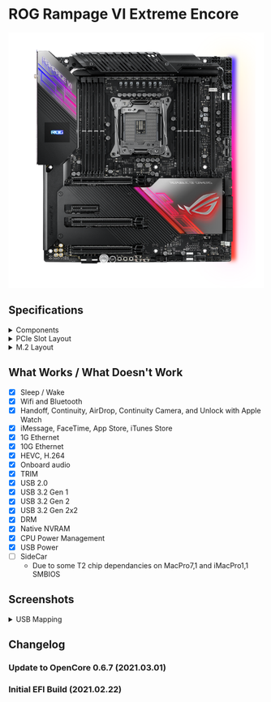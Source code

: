 # ROG Rampage VI Extreme Encore

![](/Personal%20EFI%20Collection/ROG%20Rampage%20VI%20Extreme%20Encore/Images/RampageVIExtremeEncore.png)

## Specifications
<details>
<summary>Components</summary>
<p>

| Component        | Model                                | Notes |
| ---------------- | ---------------------------------------|-------------------|
| Motherboard | ASUS ROG Rampage VI Extreme Encore | BIOS 0901 |
| Processor | Intel i9-10980XE | |
| CPU Cooler | Corsair iCue H150i Elite Capellix | |
| RAM | 4x16 Corsair Dominator Platinum RGB 3200 Mhz | |
| Boot Drive | Samsung 970 EVO 1 TB | |
| Graphics Card | Sapphire RX 580 Pulse 8 GB | |
| Wifi/Bluetooth Card | Broadcom BCM94360NG | Replaced onboard Wifi/BT card |
| Power Supply | Corsair HX 1000i | |
| Case | Lian Li PC 011 Dynamic XL | |

</p>
</details>

<details>
<summary>PCIe Slot Layout</summary>
<p>

| Slot | Speed | Device | Notes | 
| ----- | ----- | ---------------------------------------|-------------------|
| 1 | x16 | ASUS ROG Strix RTX 3090 OC | No graphics acceleration, disabled in macOS |
| 2 | x4 | | Slot is disabled due to M.2_2 |
| 3 | x16 | | |
| 4 | x4 | Sapphire RX 580 Pulse 8 GB | Slot running at x4 due to DIMM.2_2 |


</p>
</details>

<details>
<summary>M.2 Layout</summary>
<p>

| Slot | Device | Notes | 
| ----- | ---------------------------------------|-------------------|
| M.2_1 | | Lower slot |
| M.2_2 | Samsung 970 EVO Plus 2 TB | Higher slot |
| DIMM.2_1 | | |
| DIMM.2_2 | Samsung 970 EVO 1 TB | |

</p>
</details>

## What Works / What Doesn't Work
- [x] Sleep / Wake
- [x] Wifi and Bluetooth
- [x] Handoff, Continuity, AirDrop, Continuity Camera, and Unlock with Apple Watch
- [x] iMessage, FaceTime, App Store, iTunes Store
- [x] 1G Ethernet
- [x] 10G Ethernet
- [x] HEVC, H.264
- [x] Onboard audio
- [x] TRIM
- [x] USB 2.0
- [x] USB 3.2 Gen 1
- [x] USB 3.2 Gen 2
- [x] USB 3.2 Gen 2x2
- [x] DRM
- [x] Native NVRAM
- [x] CPU Power Management
- [x] USB Power
- [ ] SideCar
    * Due to some T2 chip dependancies on MacPro7,1 and iMacPro1,1 SMBIOS
    
## Screenshots
<details>
<summary>USB Mapping</summary>
<p>

`USBMap-ROG Rampage VI Extreme Encore.zip` contains a full USB Mapping kext for the XHCI controller, both ASMedia USB 3.2 Gen 2 Controllers, and the ASMedia USB 3.2 Gen 2x2 Controller.  The Rampage VI Extreme Encore has a total of 18 ports on the XHCI controller so it's best to remove at least 3 ports to be at the 15 port limit.
![](/Personal%20EFI%20Collection/ROG%20Rampage%20VI%20Extreme%20Encore/Images/usbmapping.png)

</p>
</details>

## Changelog
### Update to OpenCore 0.6.7 (2021.03.01)
### Initial EFI Build (2021.02.22)
